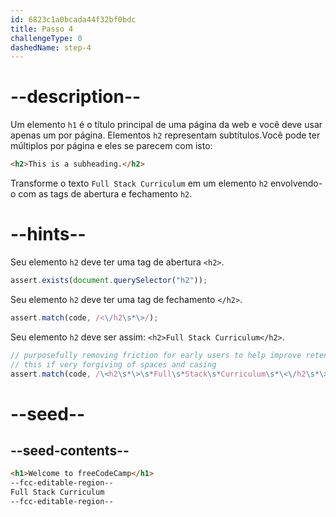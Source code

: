```yaml
---
id: 6823c1a0bcada44f32bf0bdc
title: Passo 4
challengeType: 0
dashedName: step-4
---
```


# --description--

Um elemento `h1` é o título principal de uma página da web e você deve usar apenas um por página. Elementos `h2` representam subtítulos.Você pode ter múltiplos por página e eles se parecem com isto:

```html
<h2>This is a subheading.</h2>
```

Transforme o texto `Full Stack Curriculum` em um elemento `h2` envolvendo-o com as tags de abertura e fechamento `h2`.

# --hints--

Seu elemento `h2` deve ter uma tag de abertura `<h2>`.

```js
assert.exists(document.querySelector("h2"));
```

Seu elemento `h2` deve ter uma tag de fechamento `</h2>`.

```js
assert.match(code, /<\/h2\s*\>/);
```

Seu elemento `h2` deve ser assim: `<h2>Full Stack Curriculum</h2>`.

```js
// purposefully removing friction for early users to help improve retention in early lessons
// this if very forgiving of spaces and casing
assert.match(code, /\<h2\s*\>\s*Full\s*Stack\s*Curriculum\s*\<\/h2\s*\>/i);
```

# --seed--

## --seed-contents--

```html
<h1>Welcome to freeCodeCamp</h1>
--fcc-editable-region--
Full Stack Curriculum
--fcc-editable-region--
```
